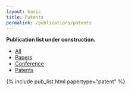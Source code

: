 ```yaml
---
layout: basic
title: Patents
permalink: /publications/patents
---
```


**Publication list under construction.** 

<div class="tabs">
  <ul class="list-nomargin no-deco no-list-deco">
    <li><a href="{{ site.baseurl }}/publications/">All</a></li>
    <li><a href="{{ site.baseurl }}/publications/papers">Papers</a></li>
    <li><a href="{{ site.baseurl }}/publications/conference">Conference</a></li>
    <li class="is-active"><a href="{{ site.baseurl }}/publications/patents">Patents</a></li>
  </ul>
</div>

{% include pub_list.html papertype="patent" %}